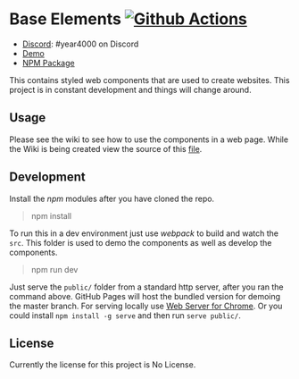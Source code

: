 # Base Elements [![Github Actions](https://github.com/ewized/base-elements/workflows/Node%20CI/badge.svg)](https://github.com/ewized/base-elements)

- [Discord](https://discord.gg/ySj69qR): #year4000 on Discord
- [Demo](https://base-elements.ewized.com/)
- [NPM Package](https://github.com/ewized/base-elements/packages/55529)

This contains styled web components that are used to create websites.
This project is in constant development and things will change around.


## Usage

Please see the wiki to see how to use the components in a web page.
While the Wiki is being created view the source of this [file](https://github.com/ewized/base-elements/blob/master/public/index.html).


## Development

Install the *npm* modules after you have cloned the repo.

> npm install

To run this in a dev environment just use *webpack* to build and watch the `src`.
This folder is used to demo the components as well as develop the components.

> npm run dev

Just serve the `public/` folder from a standard http server, after you ran the command above.
GitHub Pages will host the bundled version for demoing the master branch.
For serving locally use [Web Server for Chrome](https://chrome.google.com/webstore/detail/web-server-for-chrome/ofhbbkphhbklhfoeikjpcbhemlocgigb/related?hl=en).
Or you could install `npm install -g serve` and then run `serve public/`.

## License

Currently the license for this project is No License.
